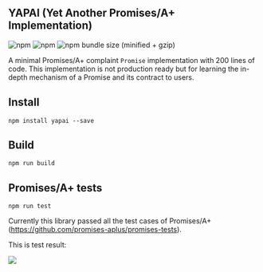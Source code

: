 ## YAPAI (Yet Another Promises/A+ Implementation)


![npm](https://img.shields.io/npm/dt/yapai.svg)
![npm](https://img.shields.io/npm/l/yapai.svg)
![npm bundle size (minified + gzip)](https://img.shields.io/bundlephobia/minzip/react.svg)

A minimal Promises/A+ complaint `Promise` implementation with 200 lines of code. This implementation is not production ready but for learning the in-depth mechanism of a Promise and its contract to users.

## Install

`npm install yapai --save`

## Build

`npm run build`

## Promises/A+ tests

`npm run test`

Currently this library passed all the test cases of Promises/A+ (https://github.com/promises-aplus/promises-tests). 

This is test result:

![](https://i.imgur.com/7ZCgNJX.gif)
